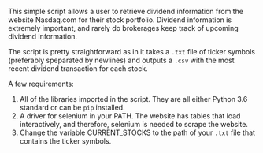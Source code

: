 This simple script allows a user to retrieve dividend information from the website Nasdaq.com for their stock portfolio. Dividend information is extremely important, and rarely do brokerages keep track of upcoming dividend information.

The script is pretty straightforward as in it takes a `.txt` file of ticker symbols (preferably speparated by newlines) and outputs a `.csv` with the most recent dividend transaction for each stock.

A few requirements:
1) All of the libraries imported in the script. They are all either Python 3.6 standard or can be  `pip` installed.
2) A driver for selenium in your PATH. The website has tables that load interactively, and therefore, selenium is needed to scrape the website.
3) Change the variable CURRENT_STOCKS to the path of your `.txt` file that contains the ticker symbols.
